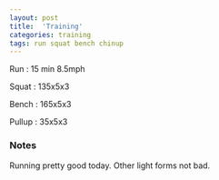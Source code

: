 ```yaml
---
layout: post
title:  'Training'
categories: training
tags: run squat bench chinup
---
```


Run         :   15 min 8.5mph

Squat       :   135x5x3

Bench       :   165x5x3

Pullup      :   35x5x3

### Notes

Running pretty good today. Other light forms not bad.
